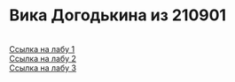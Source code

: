 <h1>Вика Догодькина из 210901</h1>

<br>
<a href="https://vviikka.github.io/piis/lab1/index.html">Ссылка на лабу 1</a>
<br><a href="https://vviikka.github.io/piis/lab2/index.html">Ссылка на лабу 2</a>
<br><a href="https://vviikka.github.io/piis/lab3/index.html">Ссылка на лабу 3</a>

